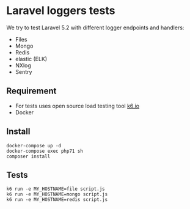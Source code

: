 # Laravel loggers tests
We try to test Laravel 5.2 with different logger endpoints and handlers:

- Files
- Mongo
- Redis
- elastic (ELK)
- NXlog
- Sentry


## Requirement

- For tests uses open source load testing tool [k6.io](https://k6.io/)
- Docker


## Install

```
docker-compose up -d
docker-compose exec php71 sh
composer install
```

## Tests

```
k6 run -e MY_HOSTNAME=file script.js
k6 run -e MY_HOSTNAME=mongo script.js
k6 run -e MY_HOSTNAME=redis script.js
```